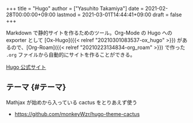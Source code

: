 +++
title = "Hugo"
author = ["Yasuhito Takamiya"]
date = 2021-02-28T00:00:00+09:00
lastmod = 2021-03-01T14:44:41+09:00
draft = false
+++

Markdown で静的サイトを作るためのツール。Org-Mode の Hugo への exporter として [Ox-Hugo]({{< relref "20210301083537-ox_hugo" >}}) があるので、[Org-Roam]({{< relref "20210223134834-org_roam" >}}) で作った `.org` ファイルから自動的にサイトを作ることができる。

[Hugo 公式サイト](https://gohugo.io/)


## テーマ {#テーマ}

Mathjax が始めから入っている cactus をとりあえず使う

-   <https://github.com/monkeyWzr/hugo-theme-cactus>
